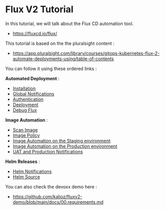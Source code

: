 # Flux V2 Tutorial

In this tutorial, we will talk about the Flux CD automation tool.
- https://fluxcd.io/flux/

This tutorial is based on the the pluralsight content :
- https://app.pluralsight.com/library/courses/gitops-kubernetes-flux-2-automate-deployments-using/table-of-contents

You can follow it using these ordered links :

**Automated Deployment** :
- [Installation](docs/Automated%20Deployment/1_Installation.md)
- [Global Notifications](docs/Automated%20Deployment/2_Notifications.md)
- [Authentication](docs/Automated%20Deployment/3_Authentication.md)
- [Deployment](docs/Automated%20Deployment/4_Deployment.md)
- [Debug Flux](docs/Automated%20Deployment/5_Debug.md)

**Image Automation** :
- [Scan Image](docs/Image%20Automation/1_Scan_Image.md)
- [Image Policy](docs/Image%20Automation/2_Image_Policy.md)
- [Image Automation on the Staging environment](docs/Image%20Automation/3_Image_Automation_Staging.md)
- [Image Automation on the Production environment](docs/Image%20Automation/4_Image_Automation_Production.md)
- [UAT and Production Notifications](docs/Image%20Automation/5_Notifications.md)

**Helm Releases** :
- [Helm Notifications](docs/Helm%20Controller/1_Notifications.md)
- [Helm Source](docs/Helm%20Controller/2_Repositories.md)


You can also check the devoxx demo here :
- https://github.com/kalioz/fluxv2-demo/blob/main/docs/00.requirements.md